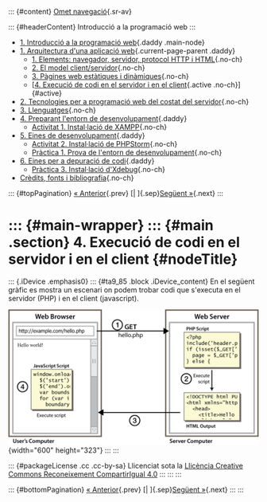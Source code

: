 ::: {#content}
[Omet navegació](#main){.sr-av}

::: {#headerContent}
Introducció a la programació web
:::

-   [1. Introducció a la programació web](index.html){.daddy .main-node}
-   [1. Arquitectura d\'una aplicació
    web](1_arquitectura_duna_aplicaci_web.html){.current-page-parent
    .daddy}
    -   [1. Elements: navegador, servidor, protocol HTTP i
        HTML](1_elements_navegador_servidor_protocol_http_i_html.html){.no-ch}
    -   [2. El model
        client/servidor](2_el_model_clientservidor.html){.no-ch}
    -   [3. Pàgines web estàtiques i
        dinàmiques](3_pgines_web_esttiques_i_dinmiques.html){.no-ch}
    -   [[4. Execució de codi en el servidor i en el
        client](4_execuci_de_codi_en_el_servidor_i_en_el_client.html){.active
        .no-ch}]{#active}
-   [2. Tecnologies per a programació web del costat del
    servidor](2_tecnologies_per_a_programaci_web_del_costat_del_servidor.html){.no-ch}
-   [3. Llenguatges](3_llenguatges.html){.no-ch}
-   [4. Preparant l\'entorn de
    desenvolupament](4_preparant_lentorn_de_desenvolupament.html){.daddy}
    -   [Activitat 1. Instal·lació de
        XAMPP](activitat_1_installaci_de_xampp.html){.no-ch}
-   [5. Eines de
    desenvolupament](5_eines_de_desenvolupament.html){.daddy}
    -   [Activitat 2. Instal·lació de
        PHPStorm](activitat_2_installaci_de_phpstorm.html){.no-ch}
    -   [Pràctica 1. Prova de l\'entorn de
        desenvolupament](prctica_1_prova_de_lentorn_de_desenvolupament.html){.no-ch}
-   [6. Eines per a depuració de
    codi](6_eines_per_a_depuraci_de_codi.html){.daddy}
    -   [Pràctica 3. Instal·lació
        d\'Xdebug](prctica_3_installaci_dxdebug.html){.no-ch}
-   [Crèdits, fonts i
    bibliografia](crdits_fonts_i_bibliografia.html){.no-ch}

::: {#topPagination}
[« Anterior](3_pgines_web_esttiques_i_dinmiques.html){.prev} [\|
]{.sep}[Següent
»](2_tecnologies_per_a_programaci_web_del_costat_del_servidor.html){.next}
:::

::: {#main-wrapper}
::: {#main .section}
4. Execució de codi en el servidor i en el client {#nodeTitle}
=================================================

::: {.iDevice .emphasis0}
::: {#ta9_85 .block .iDevice_content}
En el següent gràfic es mostra un escenari on podem trobar codi que
s\'executa en el servidor (PHP) i en el client (javascript).

![](figure_2_client_side_scripting.png){width="600" height="323"}
:::
:::

::: {#packageLicense .cc .cc-by-sa}
Llicenciat sota la [Llicència Creative Commons Reconeixement
CompartirIgual 4.0](http://creativecommons.org/licenses/by-sa/4.0/)
:::
:::
:::

::: {#bottomPagination}
[« Anterior](3_pgines_web_esttiques_i_dinmiques.html){.prev} [\|
]{.sep}[Següent
»](2_tecnologies_per_a_programaci_web_del_costat_del_servidor.html){.next}
:::
:::
